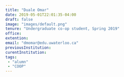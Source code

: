 ```yaml
---
title: "Duale Omar"
date: 2019-05-01T22:01:35-04:00
draft: false
image: "images/default.png"
tenure: "Undergraduate co-op student, Spring 2019"
office:
extention:
email: "dmomar@edu.uwaterloo.ca"
previousInstitution: 
curentInstitution: 
tags: 
 - "alumn"
 - "COOP"
---
```

